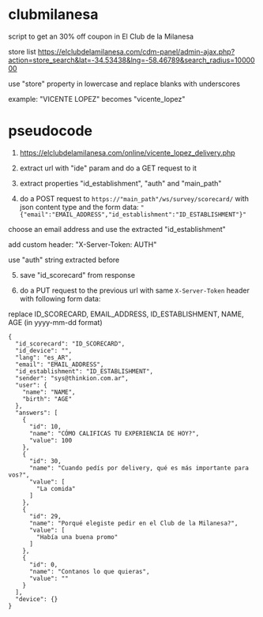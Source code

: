 # clubmilanesa

script to get an 30% off coupon in El Club de la Milanesa

store list
https://elclubdelamilanesa.com/cdm-panel/admin-ajax.php?action=store_search&lat=-34.53438&lng=-58.46789&search_radius=1000000

use "store" property in lowercase and replace blanks with underscores

example: "VICENTE LOPEZ" becomes "vicente_lopez"


# pseudocode

1) https://elclubdelamilanesa.com/online/vicente_lopez_delivery.php

2) extract url with "ide" param and do a GET request to it

3) extract properties "id_establishment", "auth" and "main_path" 

4) do a POST request to `https://"main_path"/ws/survey/scorecard/` with json content type and the form data:
```"{"email":"EMAIL_ADDRESS","id_establishment":"ID_ESTABLISHMENT"}"```

choose an email address and use the extracted "id_establishment"

add custom header:
"X-Server-Token: AUTH"

use "auth" string extracted before

5) save "id_scorecard" from response

6) do a PUT request to the previous url with same `X-Server-Token` header with following form data:

replace ID_SCORECARD, EMAIL_ADDRESS, ID_ESTABLISHMENT, NAME, AGE (in yyyy-mm-dd format)

```
{
  "id_scorecard": "ID_SCORECARD",
  "id_device": "",
  "lang": "es_AR",
  "email": "EMAIL_ADDRESS",
  "id_establishment": "ID_ESTABLISHMENT",
  "sender": "sys@thinkion.com.ar",
  "user": {
    "name": "NAME",
    "birth": "AGE"
  },
  "answers": [
    {
      "id": 10,
      "name": "CÓMO CALIFICAS TU EXPERIENCIA DE HOY?",
      "value": 100
    },
    {
      "id": 30,
      "name": "Cuando pedís por delivery, qué es más importante para vos?",
      "value": [
        "La comida"
      ]
    },
    {
      "id": 29,
      "name": "Porqué elegiste pedir en el Club de la Milanesa?",
      "value": [
        "Había una buena promo"
      ]
    },
    {
      "id": 0,
      "name": "Contanos lo que quieras",
      "value": ""
    }
  ],
  "device": {}
}
```
